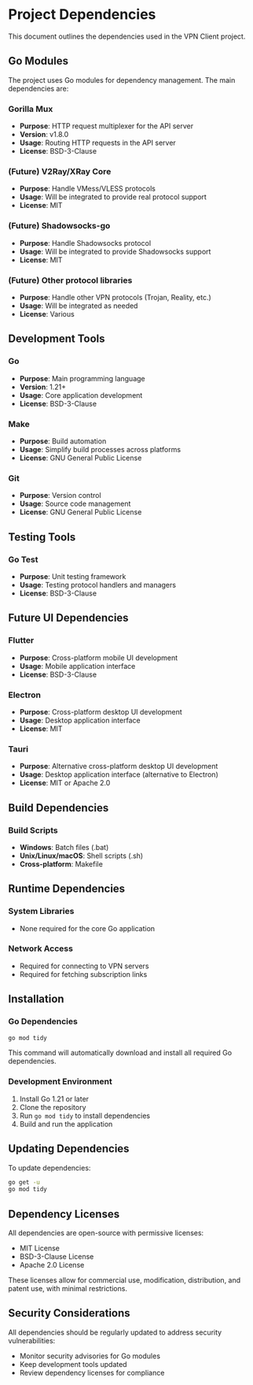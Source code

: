 # Project Dependencies

This document outlines the dependencies used in the VPN Client project.

## Go Modules

The project uses Go modules for dependency management. The main dependencies are:

### Gorilla Mux
- **Purpose**: HTTP request multiplexer for the API server
- **Version**: v1.8.0
- **Usage**: Routing HTTP requests in the API server
- **License**: BSD-3-Clause

### (Future) V2Ray/XRay Core
- **Purpose**: Handle VMess/VLESS protocols
- **Usage**: Will be integrated to provide real protocol support
- **License**: MIT

### (Future) Shadowsocks-go
- **Purpose**: Handle Shadowsocks protocol
- **Usage**: Will be integrated to provide Shadowsocks support
- **License**: MIT

### (Future) Other protocol libraries
- **Purpose**: Handle other VPN protocols (Trojan, Reality, etc.)
- **Usage**: Will be integrated as needed
- **License**: Various

## Development Tools

### Go
- **Purpose**: Main programming language
- **Version**: 1.21+
- **Usage**: Core application development
- **License**: BSD-3-Clause

### Make
- **Purpose**: Build automation
- **Usage**: Simplify build processes across platforms
- **License**: GNU General Public License

### Git
- **Purpose**: Version control
- **Usage**: Source code management
- **License**: GNU General Public License

## Testing Tools

### Go Test
- **Purpose**: Unit testing framework
- **Usage**: Testing protocol handlers and managers
- **License**: BSD-3-Clause

## Future UI Dependencies

### Flutter
- **Purpose**: Cross-platform mobile UI development
- **Usage**: Mobile application interface
- **License**: BSD-3-Clause

### Electron
- **Purpose**: Cross-platform desktop UI development
- **Usage**: Desktop application interface
- **License**: MIT

### Tauri
- **Purpose**: Alternative cross-platform desktop UI development
- **Usage**: Desktop application interface (alternative to Electron)
- **License**: MIT or Apache 2.0

## Build Dependencies

### Build Scripts
- **Windows**: Batch files (.bat)
- **Unix/Linux/macOS**: Shell scripts (.sh)
- **Cross-platform**: Makefile

## Runtime Dependencies

### System Libraries
- None required for the core Go application

### Network Access
- Required for connecting to VPN servers
- Required for fetching subscription links

## Installation

### Go Dependencies
```bash
go mod tidy
```

This command will automatically download and install all required Go dependencies.

### Development Environment
1. Install Go 1.21 or later
2. Clone the repository
3. Run `go mod tidy` to install dependencies
4. Build and run the application

## Updating Dependencies

To update dependencies:
```bash
go get -u
go mod tidy
```

## Dependency Licenses

All dependencies are open-source with permissive licenses:
- MIT License
- BSD-3-Clause License
- Apache 2.0 License

These licenses allow for commercial use, modification, distribution, and patent use, with minimal restrictions.

## Security Considerations

All dependencies should be regularly updated to address security vulnerabilities:
- Monitor security advisories for Go modules
- Keep development tools updated
- Review dependency licenses for compliance